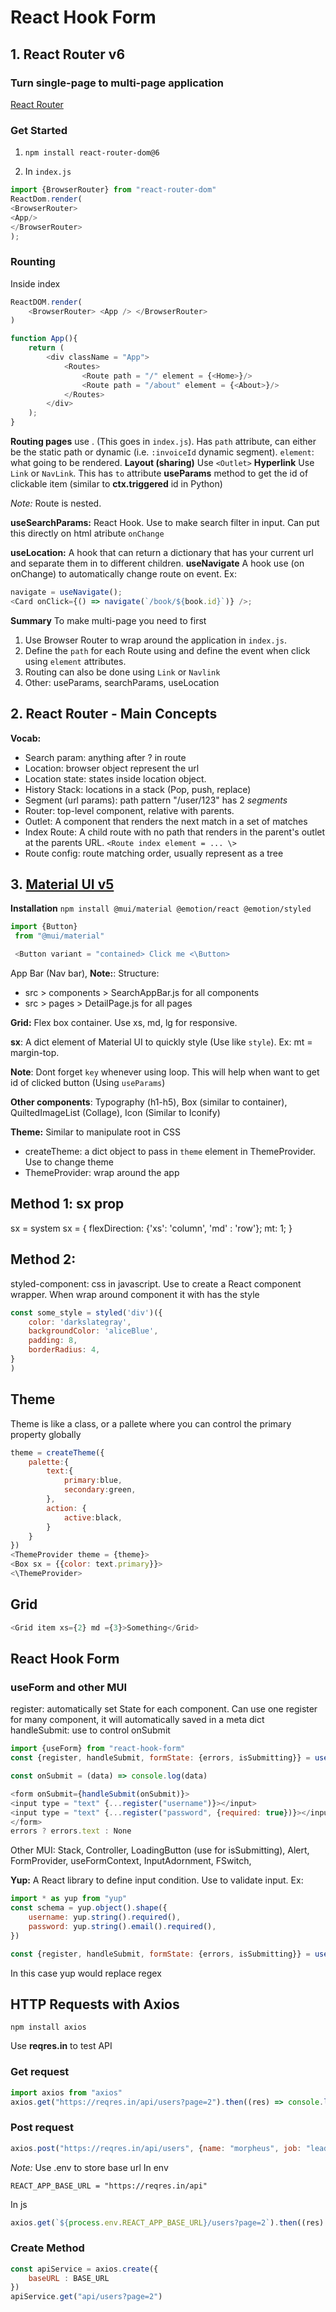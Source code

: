 # React Hook Form

## 1. React Router v6
### Turn single-page to multi-page application

[React Router](https://reactrouter.com/en/main)
### Get Started
1. `npm install react-router-dom@6`

2. In `index.js`
```javascript
import {BrowserRouter} from "react-router-dom"
ReactDom.render(
<BrowserRouter>
<App/>
</BrowserRouter>
);
```

### Rounting
Inside index
```javascript
ReactDOM.render(
    <BrowserRouter> <App /> </BrowserRouter>
)
```
```javascript
function App(){
    return (
        <div className = "App">
            <Routes> 
                <Route path = "/" element = {<Home>}/>
                <Route path = "/about" element = {<About>}/>
            </Routes>
        </div>
    );
}
```
**Routing pages** use <Routes>. (This goes in `index.js`). Has `path` attribute, can either be the static path or dynamic (i.e. `:invoiceId` dynamic segment). `element`: what going to be rendered.
**Layout (sharing)** Use `<Outlet>`
**Hyperlink** Use `Link` or `NavLink`. This has `to` attribute
**useParams** method to get the id of clickable item (similar to **ctx.triggered** id in Python)

_Note:_ Route is nested.

**useSearchParams:** React Hook. Use to make search filter in input. Can put this directly on html atribute `onChange`

**useLocation:** A hook that can return a dictionary that has your current url and separate them in to different children.
**useNavigate** A hook use (on onChange) to automatically change route on event. Ex:

```javascript
navigate = useNavigate();
<Card onClick={() => navigate(`/book/${book.id}`)} />;
```

**Summary** To make multi-page you need to first

1. Use Browser Router to wrap around the application in `index.js`.
2. Define the `path` for each Route using <Routes> and define the event when click using `element` attributes.
3. Routing can also be done using `Link` or `Navlink`
4. Other: useParams, searchParams, useLocation

## 2. React Router - Main Concepts

**Vocab:**

- Search param: anything after ? in route
- Location: browser object represent the url
- Location state: states inside location object.
- History Stack: locations in a stack (Pop, push, replace)
- Segment (url params): path pattern "/user/123" has 2 _segments_
- Router: top-level component, relative with parents.
- Outlet: A component that renders the next match in a set of matches
- Index Route: A child route with no path that renders in the parent's outlet at the parents URL. `<Route index element = ... \> `
- Route config: route matching order, usually represent as a tree

## 3. [Material UI v5](https://mui.com)

**Installation**
`npm install @mui/material @emotion/react @emotion/styled`

```javascript
import {Button}
 from "@mui/material"

 <Button variant = "contained> Click me <\Button>
```

App Bar (Nav bar),
**Note:**: Structure:

- src > components > SearchAppBar.js for all components
- src > pages > DetailPage.js for all pages

**Grid:** Flex box container. Use xs, md, lg for responsive.

**sx**: A dict element of Material UI to quickly style (Use like `style`). Ex: mt = margin-top.

**Note**: Dont forget `key` whenever using loop. This will help when want to get id of clicked button (Using `useParams`)

**Other components**: Typography (h1-h5), Box (similar to container), QuiltedImageList (Collage), Icon (Similar to Iconify)

**Theme:** Similar to manipulate root in CSS

- createTheme: a dict object to pass in `theme` element in ThemeProvider. Use to change theme
- ThemeProvider: wrap around the app

## Method 1: sx prop
sx = system
sx = {
flexDirection: {'xs': 'column', 'md' : 'row'};
mt: 1;
}

## Method 2:
styled-component: css in javascript. Use to create a React component wrapper. When wrap around component it with has the style 
```javascript
const some_style = styled('div')({
    color: 'darkslategray',
    backgroundColor: 'aliceBlue',
    padding: 8,
    borderRadius: 4,
}
)
```
## Theme
Theme is like a class, or a pallete where you can control the primary property globally
```javascript
theme = createTheme({
    palette:{
        text:{
            primary:blue,
            secondary:green,
        },
        action: {
            active:black,
        }
    }
})
<ThemeProvider theme = {theme}>
<Box sx = {{color: text.primary}}>
<\ThemeProvider>
```
## Grid
```javascript
<Grid item xs={2} md ={3}>Something</Grid>
```

## React Hook Form
### useForm and other MUI

register: automatically set State for each component. Can use one register for many component, it will automatically saved in a meta dict
handleSubmit: use to control onSubmit
```javascript
import {useForm} from "react-hook-form"
const {register, handleSubmit, formState: {errors, isSubmitting}} = useForm({username: "", password : ""});

const onSubmit = (data) => console.log(data)

<form onSubmit={handleSubmit(onSubmit)}>
<input type = "text" {...register("username")}></input>
<input type = "text" {...register("password", {required: true})}></input>
</form>
errors ? errors.text : None
```

Other MUI: Stack, Controller, LoadingButton (use for isSubmitting), Alert, FormProvider, useFormContext, InputAdornment, FSwitch,

**Yup:** A React library to define input condition. Use to validate input. Ex:
```javascript
import * as yup from "yup"
const schema = yup.object().shape({
    username: yup.string().required(),
    password: yup.string().email().required(),
})
```
```javascript
const {register, handleSubmit, formState: {errors, isSubmitting}} = useForm({resolver: yupResolver(schema)});
```
In this case yup would replace regex

## HTTP Requests with Axios
```
npm install axios
```
Use **reqres.in** to test API
### Get request
```javascript
import axios from "axios"
axios.get("https://reqres.in/api/users?page=2").then((res) => console.log(res.data))
```
### Post request
```javascript
axios.post("https://reqres.in/api/users", {name: "morpheus", job: "leader"}).then((res) => console.log(res.data))
```

*Note:* Use .env to store base url
In env
```
REACT_APP_BASE_URL = "https://reqres.in/api"
```
In js
```javascript
axios.get(`${process.env.REACT_APP_BASE_URL}/users?page=2`).then((res) => console.log(res.data))
```
### Create Method
```javascript
const apiService = axios.create({
    baseURL : BASE_URL
})
apiService.get("api/users?page=2")
```






